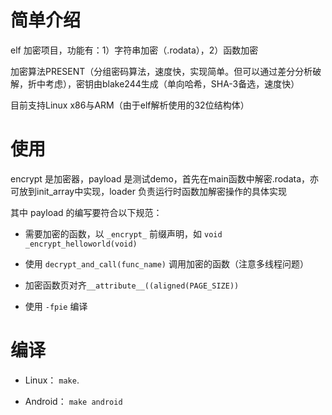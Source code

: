 # 简单介绍

elf 加密项目，功能有：1）字符串加密（.rodata），2）函数加密

加密算法PRESENT（分组密码算法，速度快，实现简单。但可以通过差分分析破解，折中考虑），密钥由blake244生成（单向哈希，SHA-3备选，速度快）

目前支持Linux x86与ARM（由于elf解析使用的32位结构体）

# 使用

encrypt 是加密器，payload 是测试demo，首先在main函数中解密.rodata，亦可放到init_array中实现，loader 负责运行时函数加解密操作的具体实现

其中 payload 的编写要符合以下规范：

  +  需要加密的函数，以 `_encrypt_` 前缀声明，如 `void _encrypt_helloworld(void)`

  +  使用 `decrypt_and_call(func_name)` 调用加密的函数（注意多线程问题）

  +  加密函数页对齐`__attribute__((aligned(PAGE_SIZE))`

  +  使用 `-fpie` 编译

# 编译

  + Linux： `make`.

  + Android： `make android`
